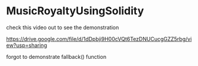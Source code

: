 # MusicRoyaltyUsingSolidity

check this video out to see the demonstration

https://drive.google.com/file/d/1dDpbji9H00cVQt6TezDNUCucgGZZ5rbg/view?usp=sharing


forgot to demonstrate fallback() function
